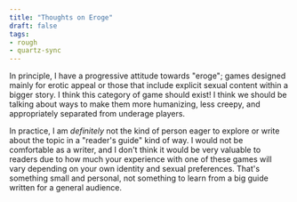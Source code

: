 ```yaml
---
title: "Thoughts on Eroge"
draft: false
tags:
- rough
- quartz-sync
---
```


In principle, I have a progressive attitude towards "eroge"; games designed mainly for erotic appeal or those that include explicit sexual content within a bigger story. I think this category of game should exist! I think we should be talking about ways to make them more humanizing, less creepy, and appropriately separated from underage players.

In practice, I am *definitely* not the kind of person eager to explore or write about the topic in a "reader's guide" kind of way. I would not be comfortable as a writer, and I don't think it would be very valuable to readers due to how much your experience with one of these games will vary depending on your own identity and sexual preferences. That's something small and personal, not something to learn from a big guide written for a general audience.